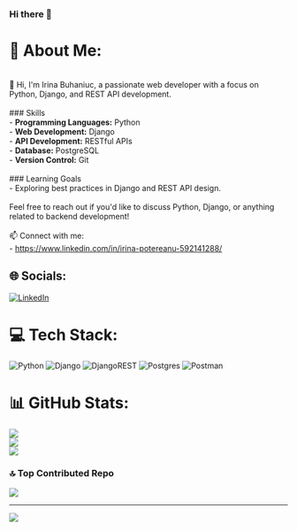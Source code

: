 ### Hi there 👋
# 💫 About Me:
<br>👋 Hi, I'm Irina Buhaniuc, a passionate web developer with a focus on Python, Django, and REST API development.<br><br>### Skills<br>- **Programming Languages:** Python<br>- **Web Development:** Django<br>- **API Development:** RESTful APIs<br>- **Database:** PostgreSQL<br>- **Version Control:** Git<br><br>### Learning Goals<br>- Exploring best practices in Django and REST API design.<br><br>Feel free to reach out if you'd like to discuss Python, Django, or anything related to backend development!<br><br>📫 Connect with me:<br>- https://www.linkedin.com/in/irina-potereanu-592141288/


## 🌐 Socials:
[![LinkedIn](https://img.shields.io/badge/LinkedIn-%230077B5.svg?logo=linkedin&logoColor=white)](https://linkedin.com/in/irina-potereanu-592141288) 

# 💻 Tech Stack:
![Python](https://img.shields.io/badge/python-3670A0?style=for-the-badge&logo=python&logoColor=ffdd54) ![Django](https://img.shields.io/badge/django-%23092E20.svg?style=for-the-badge&logo=django&logoColor=white) ![DjangoREST](https://img.shields.io/badge/DJANGO-REST-ff1709?style=for-the-badge&logo=django&logoColor=white&color=ff1709&labelColor=gray) ![Postgres](https://img.shields.io/badge/postgres-%23316192.svg?style=for-the-badge&logo=postgresql&logoColor=white) ![Postman](https://img.shields.io/badge/Postman-FF6C37?style=for-the-badge&logo=postman&logoColor=white)
# 📊 GitHub Stats:
![](https://github-readme-stats.vercel.app/api?username=IrinaBuhaniuc&theme=dark&hide_border=true&include_all_commits=false&count_private=true)<br/>
![](https://github-readme-streak-stats.herokuapp.com/?user=IrinaBuhaniuc&theme=dark&hide_border=true)<br/>
![](https://github-readme-stats.vercel.app/api/top-langs/?username=IrinaBuhaniuc&theme=dark&hide_border=true&include_all_commits=false&count_private=true&layout=compact)

### 🔝 Top Contributed Repo
![](https://github-contributor-stats.vercel.app/api?username=IrinaBuhaniuc&limit=5&theme=dark&combine_all_yearly_contributions=true)

---
[![](https://visitcount.itsvg.in/api?id=IrinaBuhaniuc&icon=0&color=0)](https://visitcount.itsvg.in)

<!-- Proudly created with GPRM ( https://gprm.itsvg.in ) -->
